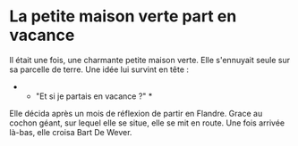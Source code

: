 # La petite maison verte part en vacance

Il était une fois, une charmante petite maison verte. 
Elle s'ennuyait seule sur sa parcelle de terre. Une idée lui survint en tête :
* - "Et si je partais en vacance ?" *

Elle décida après un mois de réflexion de partir en Flandre.
Grace au cochon géant, sur lequel elle se situe, elle se mit en route.
Une fois arrivée là-bas, elle croisa Bart De Wever.
